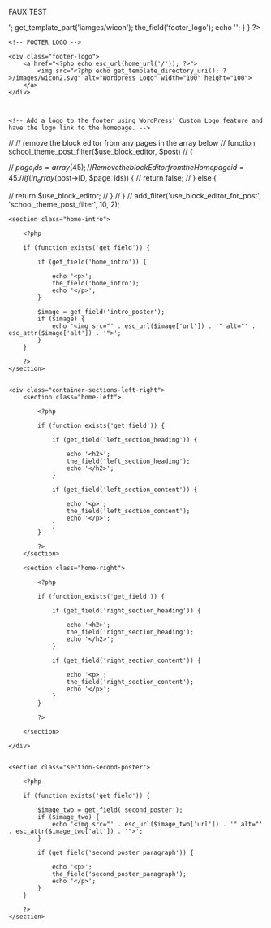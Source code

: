 FAUX TEST
<section class="footer-logo">
  <?php
  if (function_exists('get_field')) {
    if (get_field('footer_logo')) {
      echo '<a>';
      get_template_part('iamges/wicon');
      the_field('footer_logo');
      echo '</a>';
    }
  }
  ?>
</section>




	<!-- FOOTER LOGO -->

	<div class="footer-logo">
		<a href="<?php echo esc_url(home_url('/')); ?>">
			<img src="<?php echo get_template_directory_uri(); ?>/images/wicon2.svg" alt="Wordpress Logo" width="100" height="100">
		</a>
	</div>



	<!-- Add a logo to the footer using WordPress’ Custom Logo feature and have the logo link to the homepage. -->








// // remove the block editor from any pages in the array below
// function school_theme_post_filter($use_block_editor, $post)
// {

// 	$page_ids = array(45); // Remove the block Editor from the Home page id = 45.
// 	if (in_array($post->ID, $page_ids)) {
// 		return false;
// 	} else {

// 		return $use_block_editor;
// 	}
// }
// add_filter('use_block_editor_for_post', 'school_theme_post_filter', 10, 2);














<!-- HOME PAGE -->




	<section class="home-intro">

		<?php

		if (function_exists('get_field')) {

			if (get_field('home_intro')) {

				echo '<p>';
				the_field('home_intro');
				echo '</p>';
			}

			$image = get_field('intro_poster');
			if ($image) {
				echo '<img src="' . esc_url($image['url']) . '" alt="' . esc_attr($image['alt']) . '">';
			}
		}

		?>
	</section>


	<div class="container-sections-left-right">
		<section class="home-left">

			<?php

			if (function_exists('get_field')) {

				if (get_field('left_section_heading')) {

					echo '<h2>';
					the_field('left_section_heading');
					echo '</h2>';
				}

				if (get_field('left_section_content')) {

					echo '<p>';
					the_field('left_section_content');
					echo '</p>';
				}
			}

			?>
		</section>

		<section class="home-right">

			<?php

			if (function_exists('get_field')) {

				if (get_field('right_section_heading')) {

					echo '<h2>';
					the_field('right_section_heading');
					echo '</h2>';
				}

				if (get_field('right_section_content')) {

					echo '<p>';
					the_field('right_section_content');
					echo '</p>';
				}
			}

			?>

		</section>

	</div>


	<section class="section-second-poster">

		<?php

		if (function_exists('get_field')) {

			$image_two = get_field('second_poster');
			if ($image_two) {
				echo '<img src="' . esc_url($image_two['url']) . '" alt="' . esc_attr($image_two['alt']) . '">';
			}

			if (get_field('second_poster_paragraph')) {

				echo '<p>';
				the_field('second_poster_paragraph');
				echo '</p>';
			}
		}

		?>
	</section>
